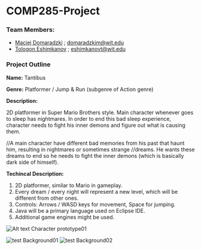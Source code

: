 COMP285-Project
===============

### Team Members: 
- [Maciej Domaradzki](https://github.com/maciula)   ;   domaradzkim@wit.edu  
- [Tologon Eshimkanov](https://github.com/Tologon)   ;   eshimkanovt@wit.edu

### Project Outline

**Name:** Tantibus

**Genre:** Platformer / Jump & Run (subgenre of Action genre)

**Description:**

2D platformer in Super Mario Brothers style. Main character whenever goes to sleep has nightmares. In order to end this bad sleep experience, character needs to fight his inner demons and figure out what is causing them.

//A main character have different bad memories from his past that haunt him, resulting in nightmares or sometimes strange //dreams. He wants these dreams to end so he needs to fight the inner demons (which is basically dark side of himself).

**Techincal Description:**

1. 2D platformer, similar to Mario in gameplay.
2. Every dream / every night will represent a new level, which will be different from other ones.
3. Controls: Arrows / WASD keys for movement, Space for jumping.
4. Java will be a primary language used on Eclipse IDE.
5. Additional game engines might be used.


![Alt text](https://fbcdn-sphotos-h-a.akamaihd.net/hphotos-ak-xfa1/v/t34.0-12/10723064_963143423712911_1076808026_n.jpg?oh=6d30374c60ef93b30717556d59737862&oe=542FFBD5&__gda__=1412466486_4c762c0e682b9badc1b3d99b43b9fc1e "Character prototype01")
Character prototype01

![test](https://fbcdn-sphotos-h-a.akamaihd.net/hphotos-ak-xpa1/v/t34.0-12/10723262_963153170378603_419097979_n.jpg?oh=80780c3cf024c9ec5dfd0feee153f5e9&oe=54302AB9&__gda__=1412451942_5489288c4850c3dd5fd2cab6481e2d4d "Background01")
Background01
![test](https://fbcdn-sphotos-h-a.akamaihd.net/hphotos-ak-xpf1/v/t34.0-12/10708413_963153140378606_1243221595_n.jpg?oh=c96e0df72bd2514cca8b8c41b913ceb7&oe=54304C08&__gda__=1412463000_f244b0b4c505901972ad0c2534e7a51b "Background02")
Background02


